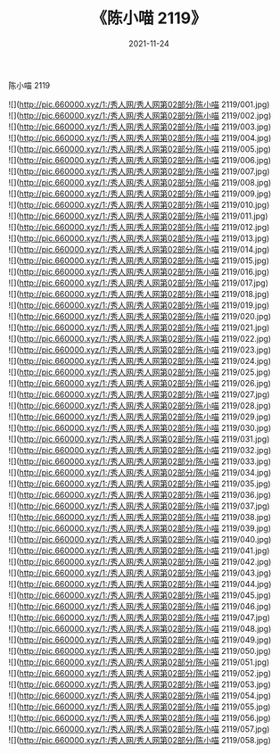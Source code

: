 ﻿---
layout: post
title:  《陈小喵 2119》
date:   2021-11-24
img: http://pic.660000.xyz/1:/秀人网/秀人网第02部分/陈小喵 2119/000.jpg
categories: [美女, 清纯, 唯美]
---

陈小喵 2119

  ![](http://pic.660000.xyz/1:/秀人网/秀人网第02部分/陈小喵 2119/001.jpg) <br> ![](http://pic.660000.xyz/1:/秀人网/秀人网第02部分/陈小喵 2119/002.jpg) <br> ![](http://pic.660000.xyz/1:/秀人网/秀人网第02部分/陈小喵 2119/003.jpg) <br> ![](http://pic.660000.xyz/1:/秀人网/秀人网第02部分/陈小喵 2119/004.jpg) <br> ![](http://pic.660000.xyz/1:/秀人网/秀人网第02部分/陈小喵 2119/005.jpg) <br> ![](http://pic.660000.xyz/1:/秀人网/秀人网第02部分/陈小喵 2119/006.jpg) <br> ![](http://pic.660000.xyz/1:/秀人网/秀人网第02部分/陈小喵 2119/007.jpg) <br> ![](http://pic.660000.xyz/1:/秀人网/秀人网第02部分/陈小喵 2119/008.jpg) <br> ![](http://pic.660000.xyz/1:/秀人网/秀人网第02部分/陈小喵 2119/009.jpg) <br> ![](http://pic.660000.xyz/1:/秀人网/秀人网第02部分/陈小喵 2119/010.jpg) <br> ![](http://pic.660000.xyz/1:/秀人网/秀人网第02部分/陈小喵 2119/011.jpg) <br> ![](http://pic.660000.xyz/1:/秀人网/秀人网第02部分/陈小喵 2119/012.jpg) <br> ![](http://pic.660000.xyz/1:/秀人网/秀人网第02部分/陈小喵 2119/013.jpg) <br> ![](http://pic.660000.xyz/1:/秀人网/秀人网第02部分/陈小喵 2119/014.jpg) <br> ![](http://pic.660000.xyz/1:/秀人网/秀人网第02部分/陈小喵 2119/015.jpg) <br> ![](http://pic.660000.xyz/1:/秀人网/秀人网第02部分/陈小喵 2119/016.jpg) <br> ![](http://pic.660000.xyz/1:/秀人网/秀人网第02部分/陈小喵 2119/017.jpg) <br> ![](http://pic.660000.xyz/1:/秀人网/秀人网第02部分/陈小喵 2119/018.jpg) <br> ![](http://pic.660000.xyz/1:/秀人网/秀人网第02部分/陈小喵 2119/019.jpg) <br> ![](http://pic.660000.xyz/1:/秀人网/秀人网第02部分/陈小喵 2119/020.jpg) <br> ![](http://pic.660000.xyz/1:/秀人网/秀人网第02部分/陈小喵 2119/021.jpg) <br> ![](http://pic.660000.xyz/1:/秀人网/秀人网第02部分/陈小喵 2119/022.jpg) <br> ![](http://pic.660000.xyz/1:/秀人网/秀人网第02部分/陈小喵 2119/023.jpg) <br> ![](http://pic.660000.xyz/1:/秀人网/秀人网第02部分/陈小喵 2119/024.jpg) <br> ![](http://pic.660000.xyz/1:/秀人网/秀人网第02部分/陈小喵 2119/025.jpg) <br> ![](http://pic.660000.xyz/1:/秀人网/秀人网第02部分/陈小喵 2119/026.jpg) <br> ![](http://pic.660000.xyz/1:/秀人网/秀人网第02部分/陈小喵 2119/027.jpg) <br> ![](http://pic.660000.xyz/1:/秀人网/秀人网第02部分/陈小喵 2119/028.jpg) <br> ![](http://pic.660000.xyz/1:/秀人网/秀人网第02部分/陈小喵 2119/029.jpg) <br> ![](http://pic.660000.xyz/1:/秀人网/秀人网第02部分/陈小喵 2119/030.jpg) <br> ![](http://pic.660000.xyz/1:/秀人网/秀人网第02部分/陈小喵 2119/031.jpg) <br> ![](http://pic.660000.xyz/1:/秀人网/秀人网第02部分/陈小喵 2119/032.jpg) <br> ![](http://pic.660000.xyz/1:/秀人网/秀人网第02部分/陈小喵 2119/033.jpg) <br> ![](http://pic.660000.xyz/1:/秀人网/秀人网第02部分/陈小喵 2119/034.jpg) <br> ![](http://pic.660000.xyz/1:/秀人网/秀人网第02部分/陈小喵 2119/035.jpg) <br> ![](http://pic.660000.xyz/1:/秀人网/秀人网第02部分/陈小喵 2119/036.jpg) <br> ![](http://pic.660000.xyz/1:/秀人网/秀人网第02部分/陈小喵 2119/037.jpg) <br> ![](http://pic.660000.xyz/1:/秀人网/秀人网第02部分/陈小喵 2119/038.jpg) <br> ![](http://pic.660000.xyz/1:/秀人网/秀人网第02部分/陈小喵 2119/039.jpg) <br> ![](http://pic.660000.xyz/1:/秀人网/秀人网第02部分/陈小喵 2119/040.jpg) <br> ![](http://pic.660000.xyz/1:/秀人网/秀人网第02部分/陈小喵 2119/041.jpg) <br> ![](http://pic.660000.xyz/1:/秀人网/秀人网第02部分/陈小喵 2119/042.jpg) <br> ![](http://pic.660000.xyz/1:/秀人网/秀人网第02部分/陈小喵 2119/043.jpg) <br> ![](http://pic.660000.xyz/1:/秀人网/秀人网第02部分/陈小喵 2119/044.jpg) <br> ![](http://pic.660000.xyz/1:/秀人网/秀人网第02部分/陈小喵 2119/045.jpg) <br> ![](http://pic.660000.xyz/1:/秀人网/秀人网第02部分/陈小喵 2119/046.jpg) <br> ![](http://pic.660000.xyz/1:/秀人网/秀人网第02部分/陈小喵 2119/047.jpg) <br> ![](http://pic.660000.xyz/1:/秀人网/秀人网第02部分/陈小喵 2119/048.jpg) <br> ![](http://pic.660000.xyz/1:/秀人网/秀人网第02部分/陈小喵 2119/049.jpg) <br> ![](http://pic.660000.xyz/1:/秀人网/秀人网第02部分/陈小喵 2119/050.jpg) <br> ![](http://pic.660000.xyz/1:/秀人网/秀人网第02部分/陈小喵 2119/051.jpg) <br> ![](http://pic.660000.xyz/1:/秀人网/秀人网第02部分/陈小喵 2119/052.jpg) <br> ![](http://pic.660000.xyz/1:/秀人网/秀人网第02部分/陈小喵 2119/053.jpg) <br> ![](http://pic.660000.xyz/1:/秀人网/秀人网第02部分/陈小喵 2119/054.jpg) <br> ![](http://pic.660000.xyz/1:/秀人网/秀人网第02部分/陈小喵 2119/055.jpg) <br> ![](http://pic.660000.xyz/1:/秀人网/秀人网第02部分/陈小喵 2119/056.jpg) <br> ![](http://pic.660000.xyz/1:/秀人网/秀人网第02部分/陈小喵 2119/057.jpg) <br> ![](http://pic.660000.xyz/1:/秀人网/秀人网第02部分/陈小喵 2119/058.jpg) <br>